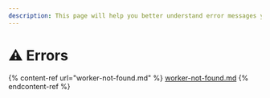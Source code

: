 ```yaml
---
description: This page will help you better understand error messages you may encounter.
---
```


# ⚠ Errors



{% content-ref url="worker-not-found.md" %}
[worker-not-found.md](worker-not-found.md)
{% endcontent-ref %}
